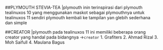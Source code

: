 ##PLYMOUTH STEVIA-TEA
    |plymouth inin terinspirasi dari plymouth tealinuxos 10 yang menggunakan maskot sebagai plymouthnya
    untuk tealinuxos 11 sendiri plymouth kembali ke tampilan yan glebih sederhana dan simple

##CREATOR
    |plymouth pada tealinuxos 11 ini memiliki beberapa orang creator yang handal pada bidangnya
    ->`creator`
        1. Grafiters
        2. Ahmad Rizal
        3. Moh Saifull
        4. Maulana Bagus